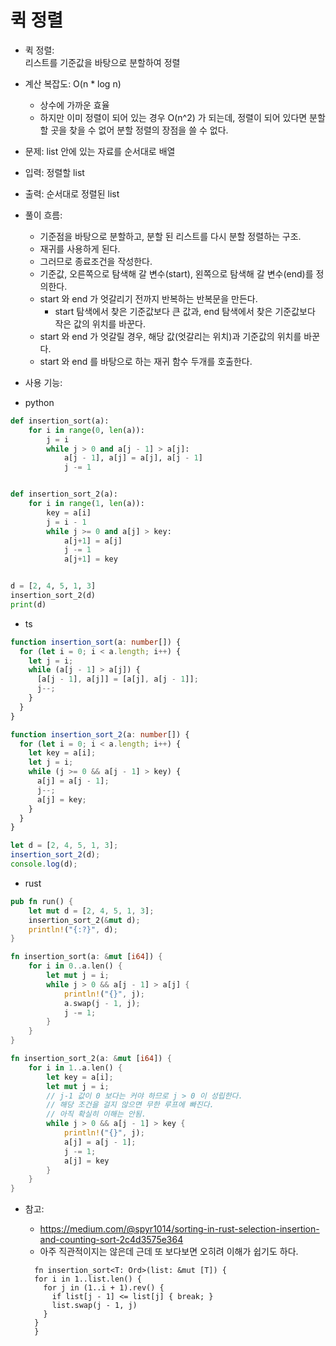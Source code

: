 # 퀵 정렬

- 퀵 정렬:  
   리스트를 기준값을 바탕으로 분할하여 정렬

- 계산 복잡도: O(n \* log n)

  - 상수에 가까운 효율
  - 하지만 이미 정렬이 되어 있는 경우 O(n^2) 가 되는데,
    정렬이 되어 있다면 분할 할 곳을 찾을 수 없어 분할 정렬의 장점을 쓸 수 없다.

- 문제: list 안에 있는 자료를 순서대로 배열
- 입력: 정렬할 list
- 출력: 순서대로 정렬된 list

- 풀이 흐름:

  - 기준점을 바탕으로 분할하고, 분할 된 리스트를 다시 분할 정렬하는 구조.
  - 재귀를 사용하게 된다.
  - 그러므로 종료조건을 작성한다.
  - 기준값, 오른쪽으로 탐색해 갈 변수(start), 왼쪽으로 탐색해 갈 변수(end)를 정의한다.
  - start 와 end 가 엇갈리기 전까지 반복하는 반복문을 만든다.
    - start 탐색에서 찾은 기준값보다 큰 값과, end 탐색에서 찾은 기준값보다 작은 값의 위치를 바꾼다.
  - start 와 end 가 엇갈릴 경우, 해당 값(엇갈리는 위치)과 기준값의 위치를 바꾼다.
  - start 와 end 를 바탕으로 하는 재귀 함수 두개를 호출한다.

- 사용 기능:

* python

```python
def insertion_sort(a):
    for i in range(0, len(a)):
        j = i
        while j > 0 and a[j - 1] > a[j]:
            a[j - 1], a[j] = a[j], a[j - 1]
            j -= 1


def insertion_sort_2(a):
    for i in range(1, len(a)):
        key = a[i]
        j = i - 1
        while j >= 0 and a[j] > key:
            a[j+1] = a[j]
            j -= 1
            a[j+1] = key


d = [2, 4, 5, 1, 3]
insertion_sort_2(d)
print(d)


```

- ts

```ts
function insertion_sort(a: number[]) {
  for (let i = 0; i < a.length; i++) {
    let j = i;
    while (a[j - 1] > a[j]) {
      [a[j - 1], a[j]] = [a[j], a[j - 1]];
      j--;
    }
  }
}

function insertion_sort_2(a: number[]) {
  for (let i = 0; i < a.length; i++) {
    let key = a[i];
    let j = i;
    while (j >= 0 && a[j - 1] > key) {
      a[j] = a[j - 1];
      j--;
      a[j] = key;
    }
  }
}

let d = [2, 4, 5, 1, 3];
insertion_sort_2(d);
console.log(d);
```

- rust

```rust
pub fn run() {
    let mut d = [2, 4, 5, 1, 3];
    insertion_sort_2(&mut d);
    println!("{:?}", d);
}

fn insertion_sort(a: &mut [i64]) {
    for i in 0..a.len() {
        let mut j = i;
        while j > 0 && a[j - 1] > a[j] {
            println!("{}", j);
            a.swap(j - 1, j);
            j -= 1;
        }
    }
}

fn insertion_sort_2(a: &mut [i64]) {
    for i in 1..a.len() {
        let key = a[i];
        let mut j = i;
        // j-1 값이 0 보다는 커야 하므로 j > 0 이 성립한다.
        // 해당 조건을 걸지 않으면 무한 루프에 빠진다.
        // 아직 확실히 이해는 안됨.
        while j > 0 && a[j - 1] > key {
            println!("{}", j);
            a[j] = a[j - 1];
            j -= 1;
            a[j] = key
        }
    }
}


```

- 참고:

  - https://medium.com/@spyr1014/sorting-in-rust-selection-insertion-and-counting-sort-2c4d3575e364
  - 아주 직관적이지는 않은데 근데 또 보다보면 오히려 이해가 쉽기도 하다.

  ```
    fn insertion_sort<T: Ord>(list: &mut [T]) {
    for i in 1..list.len() {
      for j in (1..i + 1).rev() {
        if list[j - 1] <= list[j] { break; }
        list.swap(j - 1, j)
      }
    }
    }
  ```
